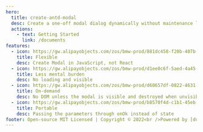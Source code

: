 ```yaml
---
hero:
  title: create-antd-modal
  desc: Create a one-off modal dialog dynamically without maintenance loading and visible.
  actions:
    - text: Getting Started
      link: /documents
features:
  - icon: https://gw.alipayobjects.com/zos/bmw-prod/881dc458-f20b-407b-947a-95104b5ec82b/k79dm8ih_w144_h144.png
    title: Flexible
    desc: Create Modal in JavaScript, not React
  - icon: https://gw.alipayobjects.com/zos/bmw-prod/d1ee0c6f-5aed-4a45-a507-339a4bfe076c/k7bjsocq_w144_h144.png
    title: Less mental burden
    desc: No loading and visible
  - icon: https://gw.alipayobjects.com/zos/bmw-prod/d60657df-0822-4631-9d7c-e7a869c2f21c/k79dmz3q_w126_h126.png
    title: On-demand
    desc: No DOM unless the modal is visible and destroyed when unvisible (with animation)
  - icon: https://gw.alipayobjects.com/zos/bmw-prod/b8570f4d-c1b1-45eb-a1da-abff53159967/kj9t990h_w144_h144.png
    title: Portable
    desc: Passing the parameters through onOk instead of state
footer: Open-source MIT Licensed | Copyright © 2022<br />Powered by [dumi](https://d.umijs.org)
---
```

